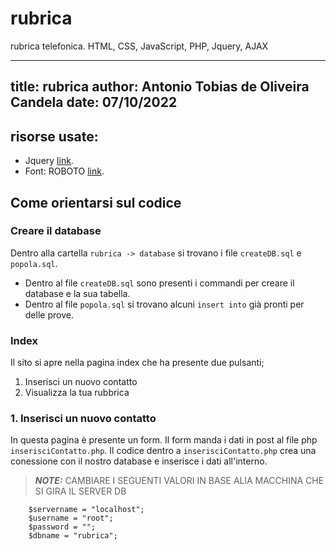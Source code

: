 # rubrica
rubrica telefonica. HTML, CSS, JavaScript, PHP, Jquery, AJAX

---
title: rubrica
author: Antonio Tobias de Oliveira Candela
date: 07/10/2022
---
## risorse usate:
- Jquery [link](https://ajax.googleapis.com/ajax/libs/jquery/3.6.1/jquery.min.js).
- Font: ROBOTO [link](https://fonts.googleapis.com/css2?family=Roboto:ital,wght@0,100;0,300;0,400;0,500;0,700;0,900;1,100;1,300;1,400;1,500;1,700;1,900&display=swap).

## Come orientarsi sul codice
### Creare il database
Dentro alla cartella `rubrica -> database` si trovano i file `createDB.sql` e `popola.sql`.
- Dentro al file `createDB.sql` sono presenti i commandi per creare il database e la sua tabella.
- Dentro al file `popola.sql` si trovano alcuni `insert into` già pronti per delle prove.

### Index
Il sito si apre nella pagina index che ha presente due pulsanti;
1. Inserisci un nuovo contatto
2. Visualizza la tua rubbrica

### 1. Inserisci un nuovo contatto
In questa pagina è presente un form. Il form manda i dati in post al file php `inserisciContatto.php`. Il codice dentro a `inserisciContatto.php` crea una conessione con il nostro database e inserisce i dati all'interno.

> **_NOTE:_**  CAMBIARE I SEGUENTI VALORI IN BASE ALlA MACCHINA CHE SI GIRA IL SERVER DB 
```
    $servername = "localhost";
    $username = "root";
    $password = "";
    $dbname = "rubrica";
```

